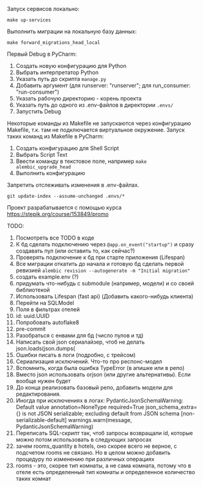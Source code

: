 Запуск сервисов локально:

`make up-services`

Выполнить миграции на локальную базу данных:

`make forward_migrations_head_local`

Первый Debug в PyCharm:
1. Создать новую конфигурацию для Python
2. Выбрать интерпретатор Python
3. Указать путь до скрипта `manage.py`
4. Добавить аргумент (для runserver: "runserver"; для run_consumer: "run-consumer")
5. Указать рабочую директорию - корень проекта
6. Указать путь до одного из .env-файлов в директории `.envs/`
7. Запустить Debug

Некоторые команды из Makefile не запускаются через конфигурацию Makefile, т.к. там не подключается виртуальное окружение.
Запуск таких команд из Makefile в PyCharm:
1. Создать конфигурацию для Shell Script
2. Выбрать Script Text
3. Ввести команду в текстовое поле, например `make alembic_upgrade_head`
4. Выполнить конфигурацию

Запретить отслеживать изменения в .env-файлах. 

`git update-index --assume-unchanged .envs/*`

Проект разрабатывается с помощью курса https://stepik.org/course/153849/promo

TODO:
1) Посмотреть все TODO в коде
2) К бд сделать подключению через `@app.on_event("startup")` и сразу создавать пул (или оставить то, как сейчас?)
3) Проверять подключение к бд при старте приложения (Lifespan)
2) Все миграции откатить до начала и готовую бд сделать первой ревизией
`alembic revision --autogenerate -m "Initial migration"`
3) создать example.env (?)
4) придумать что-нибудь с submodule (например, модели) и со своей библиотекой
5) Использовать Lifespan (fast api) (Добавить какого-нибудь клиента)
6) Перейти на SQLModel 
7) Поля в фильтрах отелей
9) id: uuid.UUID
10) Попробовать autoflake8
11) pre-commit
13) Разобраться с енвами для бд (число пулов и тд)
15) Написать свой json сериалайзер, чтоб не делать json.loads(json.dumps(
16) Ошибки писать в логи (подробно, с трейсом)
17) Сериализация исключений. Что-то про респонс-модел
18) Вспомнить, когда была ошибка TypeError (в апишке или в репо)
19) Вместо json использовать orjson (или другие альтернативы). Если вообще нужен будет
21) До конца реализовать базовый репо, добавить модели для редактирования.
23) Иногда при исключениях в логах:  PydanticJsonSchemaWarning: Default value annotation=NoneType required=True json_schema_extra={} is not JSON serializable; excluding default from JSON schema [non-serializable-default]
warnings.warn(message, PydanticJsonSchemaWarning)
24) Переписать SQL-скрипт так, чтоб запросы возвращали id, которые можно потом использовать в следующих запросах
25) зачем rooms_quantity в hotels, оно скорее всего не верное, с подсчетом rooms не связано. Но в целом можно добавить процедуру по изменению при различных операциях
26) rooms - это, скорее тип комнаты, а не сама комната, потому что в отеле есть определенный тип комнаты и определенное количество таких комнат